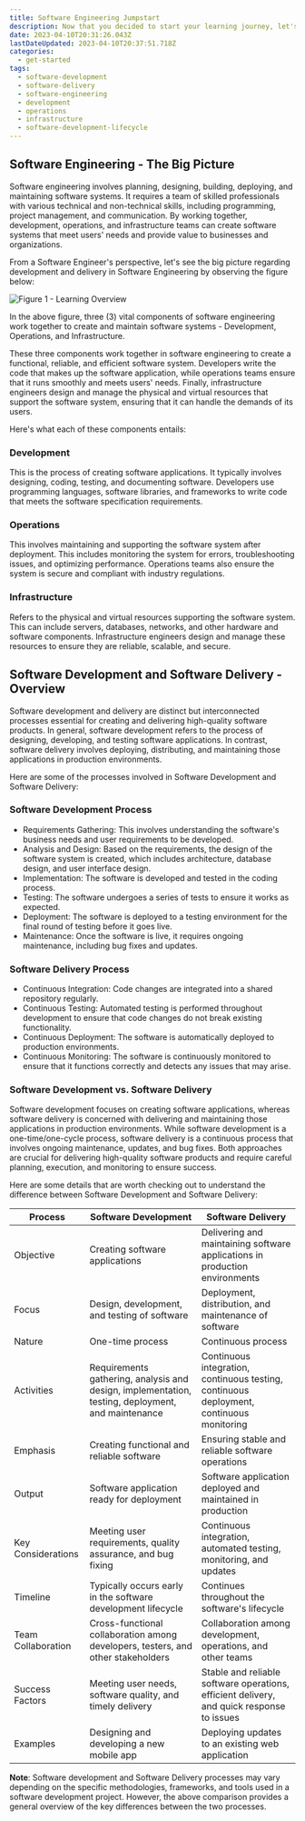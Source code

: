 ```yaml
---
title: Software Engineering Jumpstart
description: Now that you decided to start your learning journey, let's glance at Software Engineering and some key areas to jumpstart your learning journey.
date: 2023-04-10T20:31:26.043Z
lastDateUpdated: 2023-04-10T20:37:51.718Z
categories:
  - get-started
tags:
  - software-development
  - software-delivery
  - software-engineering
  - development
  - operations
  - infrastructure
  - software-development-lifecycle
---
```


## Software Engineering - The Big Picture

Software engineering involves planning, designing, building, deploying, and maintaining software systems. It requires a team of skilled professionals with various technical and non-technical skills, including programming, project management, and communication. By working together, development, operations, and infrastructure teams can create software systems that meet users' needs and provide value to businesses and organizations.

From a Software Engineer's perspective, let's see the big picture regarding development and delivery in Software Engineering by observing the figure below:

![Figure 1 - Learning Overview](/assets/svg/learning-overview.drawio.svg)

In the above figure, three (3) vital components of software engineering work together to create and maintain software systems - Development, Operations, and Infrastructure.

These three components work together in software engineering to create a functional, reliable, and efficient software system. Developers write the code that makes up the software application, while operations teams ensure that it runs smoothly and meets users' needs. Finally, infrastructure engineers design and manage the physical and virtual resources that support the software system, ensuring that it can handle the demands of its users.

Here's what each of these components entails:

### Development
This is the process of creating software applications. It typically involves designing, coding, testing, and documenting software. Developers use programming languages, software libraries, and frameworks to write code that meets the software specification requirements.

### Operations
This involves maintaining and supporting the software system after deployment. This includes monitoring the system for errors, troubleshooting issues, and optimizing performance. Operations teams also ensure the system is secure and compliant with industry regulations.

### Infrastructure
Refers to the physical and virtual resources supporting the software system. This can include servers, databases, networks, and other hardware and software components. Infrastructure engineers design and manage these resources to ensure they are reliable, scalable, and secure.


## Software Development and Software Delivery - Overview

Software development and delivery are distinct but interconnected processes essential for creating and delivering high-quality software products. In general, software development refers to the process of designing, developing, and testing software applications. In contrast, software delivery involves deploying, distributing, and maintaining those applications in production environments.

Here are some of the processes involved in Software Development and Software Delivery:

### Software Development Process

- Requirements Gathering: This involves understanding the software's business needs and user requirements to be developed.
- Analysis and Design: Based on the requirements, the design of the software system is created, which includes architecture, database design, and user interface design.
- Implementation: The software is developed and tested in the coding process.
- Testing: The software undergoes a series of tests to ensure it works as expected.
- Deployment: The software is deployed to a testing environment for the final round of testing before it goes live.
- Maintenance: Once the software is live, it requires ongoing maintenance, including bug fixes and updates.

### Software Delivery Process

- Continuous Integration: Code changes are integrated into a shared repository regularly.
- Continuous Testing: Automated testing is performed throughout development to ensure that code changes do not break existing functionality.
- Continuous Deployment: The software is automatically deployed to production environments.
- Continuous Monitoring: The software is continuously monitored to ensure that it functions correctly and detects any issues that may arise.

### Software Development vs. Software Delivery

Software development focuses on creating software applications, whereas software delivery is concerned with delivering and maintaining those applications in production environments. While software development is a one-time/one-cycle process, software delivery is a continuous process that involves ongoing maintenance, updates, and bug fixes. Both approaches are crucial for delivering high-quality software products and require careful planning, execution, and monitoring to ensure success.

Here are some details that are worth checking out to understand the difference between Software Development and Software Delivery:

|   Process       |  Software Development   |  Software Delivery  |
|-----------------|------------------------|---------------------|
|Objective        | Creating software applications | Delivering and maintaining software applications in production environments |
|Focus            | Design, development, and testing of software | Deployment, distribution, and maintenance of software |
|Nature           | One-time process | Continuous process |
|Activities       | Requirements gathering, analysis and design, implementation, testing, deployment, and maintenance | Continuous integration, continuous testing, continuous deployment, continuous monitoring |
|Emphasis         | Creating functional and reliable software | Ensuring stable and reliable software operations |
|Output           | Software application ready for deployment | Software application deployed and maintained in production |
|Key Considerations| Meeting user requirements, quality assurance, and bug fixing | Continuous integration, automated testing, monitoring, and updates |
|Timeline         | Typically occurs early in the software development lifecycle | Continues throughout the software's lifecycle |
|Team Collaboration| Cross-functional collaboration among developers, testers, and other stakeholders | Collaboration among development, operations, and other teams |
|Success Factors | Meeting user needs, software quality, and timely delivery | Stable and reliable software operations, efficient delivery, and quick response to issues |
|Examples        | Designing and developing a new mobile app | Deploying updates to an existing web application |


**Note**: Software development and Software Delivery processes may vary depending on the specific methodologies, frameworks, and tools used in a software development project. However, the above comparison provides a general overview of the key differences between the two processes.